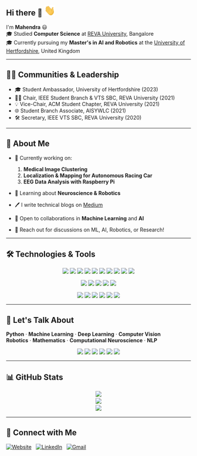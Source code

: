 ## Hi there 👋 <img src="https://raw.githubusercontent.com/ABSphreak/ABSphreak/master/gifs/Hi.gif" width="30px">

I'm **Mahendra** 😃  
🎓 Studied **Computer Science** at [REVA University](https://www.reva.edu.in), Bangalore  
🎓 Currently pursuing my **Master's in AI and Robotics** at the [University of Hertfordshire](https://www.herts.ac.uk), United Kingdom  

---

## 👨‍💼 Communities & Leadership

- 🎓 Student Ambassador, University of Hertfordshire (2023)
- 👨‍🔬 Chair, IEEE Student Branch & VTS SBC, REVA University (2021)
- 💡 Vice-Chair, ACM Student Chapter, REVA University (2021)
- 🌐 Student Branch Associate, AISYWLC (2021)
- 🛠 Secretary, IEEE VTS SBC, REVA University (2020)

---

## 🧠 About Me

- 🚀 Currently working on:
  1. **Medical Image Clustering**
  2. **Localization & Mapping for Autonomous Racing Car**
  3. **EEG Data Analysis with Raspberry Pi**

- 🧠 Learning about **Neuroscience & Robotics**
- 🖊 I write technical blogs on [Medium](https://medium.com/@ml.mahendranath)
- 🤝 Open to collaborations in **Machine Learning** and **AI**
- 💬 Reach out for discussions on ML, AI, Robotics, or Research!

---

## 🛠️ Technologies & Tools

<p align="center">
  <img src="https://img.shields.io/badge/Python-3670A0?style=for-the-badge&logo=python&logoColor=ffdd54"/>
  <img src="https://img.shields.io/badge/C++-%2300599C.svg?style=for-the-badge&logo=c%2B%2B&logoColor=white"/>
  <img src="https://img.shields.io/badge/ROS-22314E?style=for-the-badge&logo=ros&logoColor=white"/>
  <img src="https://img.shields.io/badge/HTML5-%23E34F26.svg?style=for-the-badge&logo=html5&logoColor=white"/>
  <img src="https://img.shields.io/badge/CSS3-%231572B6.svg?style=for-the-badge&logo=css3&logoColor=white"/>
  <img src="https://img.shields.io/badge/TensorFlow-%23FF6F00.svg?style=for-the-badge&logo=TensorFlow&logoColor=white"/>
  <img src="https://img.shields.io/badge/PyTorch-%23EE4C2C.svg?style=for-the-badge&logo=PyTorch&logoColor=white"/>
  <img src="https://img.shields.io/badge/OpenCV-%23white.svg?style=for-the-badge&logo=opencv&logoColor=white"/>
  <img src="https://img.shields.io/badge/Raspberry_Pi-C51A4A?style=for-the-badge&logo=Raspberry-Pi"/>
  <img src="https://img.shields.io/badge/Unity-%23000000.svg?style=for-the-badge&logo=unity&logoColor=white"/>
</p>

<p align="center">
  <img src="https://img.shields.io/badge/NumPy-%23013243.svg?style=for-the-badge&logo=numpy&logoColor=white"/>
  <img src="https://img.shields.io/badge/Pandas-%23150458.svg?style=for-the-badge&logo=pandas&logoColor=white"/>
  <img src="https://img.shields.io/badge/scikit--learn-%23F7931E.svg?style=for-the-badge&logo=scikit-learn&logoColor=white"/>
  <img src="https://img.shields.io/badge/Matplotlib-%23ffffff.svg?style=for-the-badge&logo=Matplotlib&logoColor=black"/>
  <img src="https://img.shields.io/badge/SciPy-%230C55A5.svg?style=for-the-badge&logo=scipy&logoColor=white"/>
</p>

<p align="center">
  <img src="https://img.shields.io/badge/GitHub-%23121011.svg?style=for-the-badge&logo=github&logoColor=white"/>
  <img src="https://img.shields.io/badge/Git-%23F05033.svg?style=for-the-badge&logo=git&logoColor=white"/>
  <img src="https://img.shields.io/badge/Bitbucket-%230047B3.svg?style=for-the-badge&logo=bitbucket&logoColor=white"/>
  <img src="https://img.shields.io/badge/LaTeX-%23008080.svg?style=for-the-badge&logo=latex&logoColor=white"/>
  <img src="https://img.shields.io/badge/Canva-%2300C4CC.svg?style=for-the-badge&logo=Canva&logoColor=white"/>
  <img src="https://img.shields.io/badge/Figma-%23F24E1E.svg?style=for-the-badge&logo=figma&logoColor=white"/>
</p>

---

## 💬 Let's Talk About

**Python** · **Machine Learning** · **Deep Learning** · **Computer Vision**  
**Robotics** · **Mathematics** · **Computational Neuroscience** · **NLP**

<p align="center">
  <img src="https://img.shields.io/badge/Robotics-brown">
  <img src="https://img.shields.io/badge/Machine Learning-green">
  <img src="https://img.shields.io/badge/Deep Learning-red">
  <img src="https://img.shields.io/badge/Computer Vision-magenta">
  <img src="https://img.shields.io/badge/NLP-yellow">
  <img src="https://img.shields.io/badge/Reinforcement Learning-blue">
</p>

---

## 📊 GitHub Stats

<p align="center">
  <img src="https://github-readme-stats.vercel.app/api?username=ml-mahendra&theme=dark&hide_border=false&include_all_commits=false&count_private=false" />
  <br/>
  <img src="https://nirzak-streak-stats.vercel.app/?user=ml-mahendra&theme=dark&hide_border=false" />
  <br/>
  <img src="https://github-readme-stats.vercel.app/api/top-langs/?username=ml-mahendra&theme=dark&hide_border=false&layout=compact" />
</p>

---

## 🤝 Connect with Me

<a href="https://mahendranath.in/contact/"><img alt="Website" src="https://img.shields.io/badge/Website-46a2f1.svg?&style=flat&logo=Google-Chrome&logoColor=white"/></a> &nbsp;
<a href="https://www.linkedin.com/in/mahendranath-reddy-e/"><img alt="LinkedIn" src="https://img.shields.io/badge/LinkedIn-%230077B5.svg?&style=flat&logo=linkedin&logoColor=white"/></a> &nbsp;
<a href="mailto:ml.mahendranath@gmail.com"><img alt="Gmail" src="https://img.shields.io/badge/Gmail-D14836?style=flat&logo=gmail&logoColor=white" /></a>
